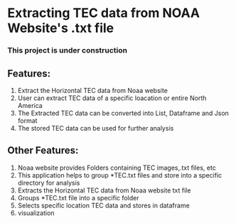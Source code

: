 # Extracting TEC data from NOAA Website's .txt file

### This project is under construction

## Features:

1) Extract the Horizontal TEC data from Noaa website
2) User can extract TEC data of a specific loacation or entire North America
3) The Extracted TEC data can be converted into List, Dataframe and Json format
4) The stored TEC data can be used for further analysis

## Other Features:

1) Noaa website provides Folders containing TEC images,.txt files, etc
2) This application helps to group *TEC.txt files and store into a specific directory for analysis
3) Extracts the Horizontal TEC data from Noaa website txt file
4) Groups *TEC.txt file into a specific folder
5) Selects specific location TEC data and stores in dataframe
6) visualization
